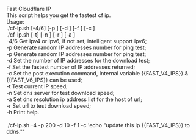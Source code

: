 Fast Cloudflare IP<br>
This script helps you get the fastest cf ip.<br>
Usage:<br>
./cf-ip.sh [-4/6] [-p <num>] [-d <num>] [-f <num>] [-c <command>]<br>
./cf-ip.sh [-t] [-n <dns server>] [-r <url>] [-a <ip address list>]<br>
	-4/6 Get ipv4 or ipv6, if not set, intelligent support ipv6;<br>
	-p Generate random IP addresses number for ping test;<br>
	-p Generate random IP addresses number for ping test;<br>
	-d Set the number of IP addresses for the download test;<br>
	-f Set the fastest number of IP addresses returned;<br>
	-c Set the post execution command, Internal variable {{FAST_V4_IPS}} & {{FAST_V6_IPS}} can be used;<br>
	-t Test current IP speed;<br>
	-n Set dns server for test download speed;<br>
	-a Set dns resolution ip address list for the host of url;<br>
	-r Set url to test download speed;<br>
	-h Print help.<br>
<br>
./cf-ip.sh -4 -p 200 -d 10 -f 1 -c 'echo "update this ip {{FAST_V4_IPS}} to ddns."'<br>
